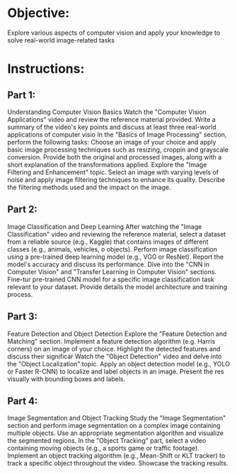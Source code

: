 # Objective:
Explore various aspects of computer vision and apply your knowledge to solve real-world image-related tasks

# Instructions:
## Part 1: 

Understanding Computer Vision Basics
Watch the "Computer Vision Applications" video and review the reference material provided. Write a summary of the video's key points and discuss at least three real-world applications of computer visio
In the "Basics of Image Processing" section, perform the following tasks:
Choose an image of your choice and apply basic image processing techniques such as resizing, croppin and grayscale conversion.
Provide both the original and processed images, along with a short explanation of the transformations applied.
Explore the "Image Filtering and Enhancement" topic. Select an image with varying levels of noise and apply image filtering techniques to enhance its quality. Describe the filtering methods used and the impact on the image.


## Part 2: 

Image Classification and Deep Learning
After watching the "Image Classification" video and reviewing the reference material, select a dataset from a reliable source (e.g., Kaggle) that contains images of different classes (e.g., animals, vehicles, o objects). Perform image classification using a pre-trained deep learning model (e.g., VGG or ResNet). Report the model's accuracy and discuss its performance.
Dive into the "CNN in Computer Vision" and "Transfer Learning in Computer Vision" sections. Fine-tur pre-trained CNN model for a specific image classification task relevant to your dataset. Provide details the model architecture and training process.


## Part 3: 

Feature Detection and Object Detection
Explore the "Feature Detection and Matching" section. Implement a feature detection algorithm (e.g. Harris corners) on an image of your choice. Highlight the detected features and discuss their significar
Watch the "Object Detection" video and delve into the "Object Localization" topic. Apply an object detection model (e.g., YOLO or Faster R-CNN) to localize and label objects in an image. Present the res visually with bounding boxes and labels.


## Part 4: 

Image Segmentation and Object Tracking
Study the "Image Segmentation" section and perform image segmentation on a complex image containing multiple objects. Use an appropriate segmentation algorithm and visualize the segmented regions.
In the "Object Tracking" part, select a video containing moving objects (e.g., a sports game or traffic footage). Implement an object tracking algorithm (e.g., Mean-Shift or KLT tracker) to track a specific object throughout the video. Showcase the tracking results.


